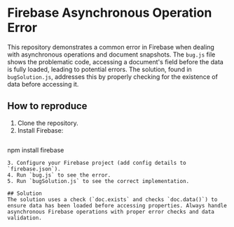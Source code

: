 # Firebase Asynchronous Operation Error
This repository demonstrates a common error in Firebase when dealing with asynchronous operations and document snapshots.  The `bug.js` file shows the problematic code, accessing a document's field before the data is fully loaded, leading to potential errors.  The solution, found in `bugSolution.js`, addresses this by properly checking for the existence of data before accessing it.

## How to reproduce
1. Clone the repository.
2. Install Firebase:
   ```bash
npm install firebase
```
3. Configure your Firebase project (add config details to `firebase.json`).
4. Run `bug.js` to see the error.
5. Run `bugSolution.js` to see the correct implementation.

## Solution
The solution uses a check (`doc.exists` and checks `doc.data()`) to ensure data has been loaded before accessing properties. Always handle asynchronous Firebase operations with proper error checks and data validation.